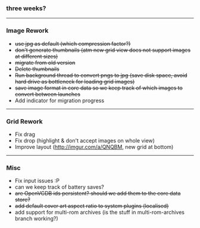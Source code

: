 ### three weeks?

***

### Image Rework
- ~~use jpg as default (which compression factor?)~~
- ~~don't generate thumbnails (atm new grid view does not support images at different sizes)~~
- ~~migrate from old version~~
 - ~~Delete thumbnails~~
 - ~~Run background thread to convert pngs to jpg (save disk space, avoid hard drive as bottleneck for loading grid images)~~
 - ~~save image format in core data so we keep track of which images to convert between launches~~
 - Add indicator for migration progress

***

### Grid Rework
- Fix drag
- Fix drop (highlight & don't accept images on whole view)
- Improve layout (http://imgur.com/a/QNQBM, new grid at bottom)

***

### Misc
- Fix input issues :P
- can we keep track of battery saves?
- ~~are OpenVGDB ids persistent? should we add them to the core data store?~~
- ~~add default cover art aspect ratio to system plugins (localised)~~
- add support for multi-rom archives (is the stuff in multi-rom-archives branch working?)